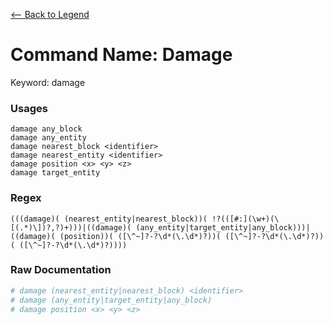 [<-- Back to Legend](../legend.md)

# Command Name: Damage
Keyword: damage

### Usages
```
damage any_block
damage any_entity
damage nearest_block <identifier>
damage nearest_entity <identifier>
damage position <x> <y> <z>
damage target_entity
```

### Regex
```regexp
(((damage)( (nearest_entity|nearest_block))( !?(([#:](\w+)(\[(.*)\])?,?)+)))|((damage)( (any_entity|target_entity|any_block)))|((damage)( (position))( ([\^~]?-?\d*(\.\d*)?))( ([\^~]?-?\d*(\.\d*)?))( ([\^~]?-?\d*(\.\d*)?))))
```

### Raw Documentation
```yml
# damage (nearest_entity|nearest_block) <identifier>
# damage (any_entity|target_entity|any_block)
# damage position <x> <y> <z>
```
